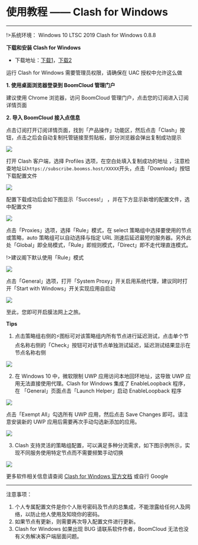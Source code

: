 # 使用教程 —— Clash for Windows
- - -

!>系统环境： Windows 10 LTSC 2019  Clash for Windows 0.8.8

**下载和安装 Clash for Windows**

- 下载地址：[下载1](https://cdn.t9c.co/download/Clash.for.Windows-0.8.11-win.7z)，[下载2](https://github.com/clash-windows/clash_for_windows_pkg/releases/download/0.8.11/Clash.for.Windows-0.8.11-win.7z)

运行 Clash for Windows 需要管理员权限，请确保在 UAC 授权中允许这么做

**1. 使用桌面浏览器登录到 BoomCloud 管理门户**

建议使用 Chrome 浏览器，访问 BoomCloud 管理门户，点击您的订阅进入订阅详情页面

**2. 导入 BoomCloud 接入点信息**

点击订阅打开订阅详情页面，找到「产品操作」功能区，然后点击「Clash」按钮，点击之后会自动复制托管链接至剪贴板，部分浏览器会弹出复制成功提示

![](../img/clashwin/00.png)

打开 Clash 客户端，选择 Profiles 选项，在空白处填入复制成功的地址 ，注意检查地址以`https://subscribe.boomss.host/XXXXX`开头，点击「Download」按钮下载配置文件

![](../img/clashwin/01.png)  

配置下载成功后会如下图显示「Success!」	，并在下方显示新增的配置文件，选中配置文件

![](../img/clashwin/02.png)

点击「Proxies」选项，选择「Rule」模式，在 select 策略组中选择要使用的节点或策略，auto 策略组可以自动选择与指定 URL 测速后延迟最短的服务器。另外此处「Global」即全局模式，「Rule」即规则模式，「Direct」即不走代理直连模式。

!>建议阁下默认使用「Rule」模式

![](../img/clashwin/03.png)

点击「General」选项，打开「System Proxy」开关启用系统代理，建议同时打开「Start with Windows」开关实现应用自启动

![](../img/clashwin/04.png)

至此，您即可开启膜法网上之旅。

**Tips**

1. 点击策略组右侧的⚡图标可对该策略组内所有节点进行延迟测试，点击单个节点名称右侧的「Check」按钮可对该节点单独测试延迟，延迟测试结果显示在节点名称右侧

![](../img/clashwin/05.png)

2. 在 Windows 10 中，微软限制 UWP 应用访问本地回环地址，这导致 UWP 应用无法直接使用代理。Clash for Windows 集成了 EnableLoopback 程序，在 「General」页面点击「Launch Helper」启动 EnableLoopback 程序

![](../img/clashwin/06.png)

点击「Exempt All」勾选所有 UWP 应用，然后点击 Save Changes 即可。请注意安装新的 UWP 应用后需要再次手动勾选新添加的应用。

![](../img/clashwin/07.png)

3. Clash 支持灵活的策略组配置，可以满足多种分流需求，如下图示例所示，实现不同服务使用特定节点而不需要频繁手动切换

![](../img/clashwin/08.png)

更多软件相关信息请查阅 [Clash for Windows 官方文档](https://docs.cfw.lbyczf.com/) 或自行 Google
- - -
注意事项：  
1. 个人专属配置文件是你个人账号密码及节点的总集成，不能泄露给任何人及网络，以防止他人使用及知晓你的密码。  
2. 如果节点有更新，则需要再次导入配置文件进行更新。  
3. Clash for Windows 如果出现 BUG 请联系软件作者，BoomCloud 无法也没有义务解决客户端层面问题。
